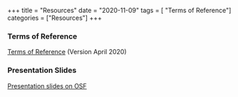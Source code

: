 +++
title = "Resources"
date = "2020-11-09"
tags = [ "Terms of Reference"]
categories = ["Resources"]
+++

### Terms of Reference
[Terms of Reference](20200311_SwissRN_Terms_of_Ref_V04.pdf) (Version April 2020)

### Presentation Slides
[Presentation slides on OSF](https://osf.io/gzntw/)




